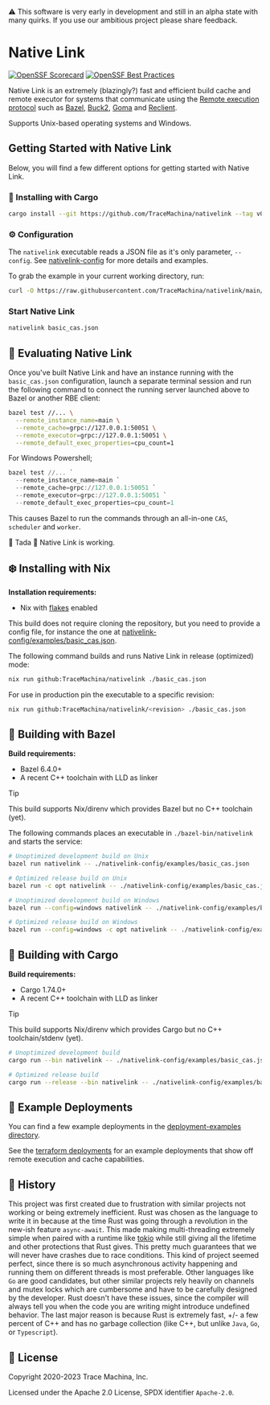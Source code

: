 ⚠️ This software is very early in development and still in an alpha state with many quirks. If you use our ambitious project please share feedback.

# Native Link

[![OpenSSF Scorecard](https://api.securityscorecards.dev/projects/github.com/TraceMachina/nativelink/badge)](https://securityscorecards.dev/viewer/?uri=github.com/TraceMachina/nativelink)
[![OpenSSF Best Practices](https://www.bestpractices.dev/projects/8050/badge)](https://www.bestpractices.dev/projects/8050)

Native Link is an extremely (blazingly?) fast and efficient build cache and
remote executor for systems that communicate using the [Remote execution
protocol](https://github.com/bazelbuild/remote-apis/blob/main/build/bazel/remote/execution/v2/remote_execution.proto) such as [Bazel](https://bazel.build), [Buck2](https://buck2.build), [Goma](https://chromium.googlesource.com/infra/goma/client/) and
[Reclient](https://github.com/bazelbuild/reclient).

Supports Unix-based operating systems and Windows.

## Getting Started with Native Link

Below, you will find a few different options for getting started with Native Link.


### 🦀 Installing with Cargo

```bash
cargo install --git https://github.com/TraceMachina/nativelink --tag v0.2.0
```

### ⚙️ Configuration

The `nativelink` executable reads a JSON file as it's only parameter,
`--config`. See [nativelink-config](https://github.com/TraceMachina/nativelink/blob/main/nativelink-config/examples/basic_cas.json)
for more details and examples.

To grab the example in your current working directory, run:

```bash
curl -O https://raw.githubusercontent.com/TraceMachina/nativelink/main/nativelink-config/examples/basic_cas.json
```

### Start Native Link

```bash
nativelink basic_cas.json
```

## 🧪 Evaluating Native Link

Once you've built Native Link and have an instance running with the
`basic_cas.json` configuration, launch a separate terminal session and run the
following command to connect the running server launched above to Bazel or
another RBE client:

```sh
bazel test //... \
  --remote_instance_name=main \
  --remote_cache=grpc://127.0.0.1:50051 \
  --remote_executor=grpc://127.0.0.1:50051 \
  --remote_default_exec_properties=cpu_count=1
```

For Windows Powershell;

```powershell
bazel test //... `
  --remote_instance_name=main `
  --remote_cache=grpc://127.0.0.1:50051 `
  --remote_executor=grpc://127.0.0.1:50051 `
  --remote_default_exec_properties=cpu_count=1
```
This causes Bazel to run the commands through an all-in-one `CAS`, `scheduler`
and `worker`.


🎉 Tada 🎉 Native Link is working.


## ❄️ Installing with Nix

**Installation requirements:**

* Nix with [flakes](https://nixos.wiki/wiki/Flakes) enabled

This build does not require cloning the repository, but you need to provide a
config file, for instance the one at [nativelink-config/examples/basic_cas.json](https://github.com/TraceMachina/nativelink/blob/main/nativelink-config/examples/basic_cas.json).

The following command builds and runs Native Link in release (optimized) mode:

```sh
nix run github:TraceMachina/nativelink ./basic_cas.json
```

For use in production pin the executable to a specific revision:

```sh
nix run github:TraceMachina/nativelink/<revision> ./basic_cas.json
```

## 🌱 Building with Bazel

**Build requirements:**

* Bazel 6.4.0+
* A recent C++ toolchain with LLD as linker

> [!TIP]
> This build supports Nix/direnv which provides Bazel but no C++ toolchain
> (yet).

The following commands places an executable in `./bazel-bin/nativelink` and
starts the service:

```sh
# Unoptimized development build on Unix
bazel run nativelink -- ./nativelink-config/examples/basic_cas.json

# Optimized release build on Unix
bazel run -c opt nativelink -- ./nativelink-config/examples/basic_cas.json

# Unoptimized development build on Windows
bazel run --config=windows nativelink -- ./nativelink-config/examples/basic_cas.json

# Optimized release build on Windows
bazel run --config=windows -c opt nativelink -- ./nativelink-config/examples/basic_cas.json
```

## 🦀 Building with Cargo

**Build requirements:**

* Cargo 1.74.0+
* A recent C++ toolchain with LLD as linker

> [!TIP]
> This build supports Nix/direnv which provides Cargo but no C++
> toolchain/stdenv (yet).

```bash
# Unoptimized development build
cargo run --bin nativelink -- ./nativelink-config/examples/basic_cas.json

# Optimized release build
cargo run --release --bin nativelink -- ./nativelink-config/examples/basic_cas.json
```

## 🚀 Example Deployments

You can find a few example deployments in the [deployment-examples directory](./deployment-examples).

See the [terraform deployments](./deployment-examples/terraform) for an example
deployments that show off remote execution and cache capabilities.

## 🏺 History

This project was first created due to frustration with similar projects not
working or being extremely inefficient. Rust was chosen as the language to write
it in because at the time Rust was going through a revolution in the new-ish
feature `async-await`. This made making multi-threading extremely simple when
paired with a runtime like [tokio](https://github.com/tokio-rs/tokio) while
still giving all the lifetime and other protections that Rust gives. This pretty
much guarantees that we will never have crashes due to race conditions. This
kind of project seemed perfect, since there is so much asynchronous activity
happening and running them on different threads is most preferable. Other
languages like `Go` are good candidates, but other similar projects rely heavily
on channels and mutex locks which are cumbersome and have to be carefully
designed by the developer. Rust doesn't have these issues, since the compiler
will always tell you when the code you are writing might introduce undefined
behavior. The last major reason is because Rust is extremely fast, +/- a few
percent of C++ and has no garbage collection (like C++, but unlike `Java`, `Go`,
or `Typescript`).

## 📜 License

Copyright 2020-2023 Trace Machina, Inc.

Licensed under the Apache 2.0 License, SPDX identifier `Apache-2.0`.
